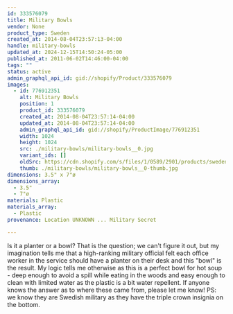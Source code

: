 ```yaml
---
id: 333576079
title: Military Bowls
vendor: None
product_type: Sweden
created_at: 2014-08-04T23:57:13-04:00
handle: military-bowls
updated_at: 2024-12-15T14:50:24-05:00
published_at: 2011-06-02T14:46:00-04:00
tags: ""
status: active
admin_graphql_api_id: gid://shopify/Product/333576079
images:
  - id: 776912351
    alt: Military Bowls
    position: 1
    product_id: 333576079
    created_at: 2014-08-04T23:57:14-04:00
    updated_at: 2014-08-04T23:57:14-04:00
    admin_graphql_api_id: gid://shopify/ProductImage/776912351
    width: 1024
    height: 1024
    src: ./military-bowls/military-bowls__0.jpg
    variant_ids: []
    oldSrc: https://cdn.shopify.com/s/files/1/0589/2901/products/sweden29.jpeg?v=1407211034
    thumb: ./military-bowls/military-bowls__0-thumb.jpg
dimensions: 3.5" x 7"ø
dimensions_array:
  - 3.5"
  - 7"ø
materials: Plastic
materials_array:
  - Plastic
provenance: Location UNKNOWN ... Military Secret

---
```


Is it a planter or a bowl? That is the question; we can't figure it out, but my imagination tells me that a high-ranking military official felt each office worker in the service should have a planter on their desk and this "bowl" is the result. My logic tells me otherwise as this is a perfect bowl for hot soup - deep enough to avoid a spill while eating in the woods and easy enough to clean with limited water as the plastic is a bit water repellent. If anyone knows the answer as to where these came from, please let me know! PS: we know they are Swedish military as they have the triple crown insignia on the bottom.